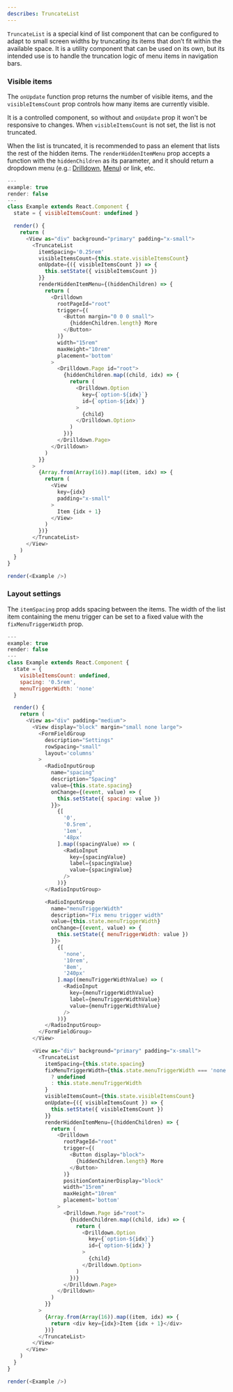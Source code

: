 ```yaml
---
describes: TruncateList
---
```


`TruncateList` is a special kind of list component that can be configured to adapt to small screen widths by truncating its items that don’t fit within the available space. It is a utility component that can be used on its own, but its intended use is to handle the truncation logic of menu items in navigation bars.

### Visible items

The `onUpdate` function prop returns the number of visible items, and the `visibleItemsCount` prop controls how many items are currently visible.

It is a controlled component, so without and `onUpdate` prop it won't be responsive to changes. When `visibleItemsCount` is not set, the list is not truncated.

When the list is truncated, it is recommended to pass an element that lists the rest of the hidden items. The `renderHiddenItemMenu` prop accepts a function with the `hiddenChildren` as its parameter, and it should return a dropdown menu (e.g.: [Drilldown](/#Drilldown), [Menu](/#Menu)) or link, etc.

```js
---
example: true
render: false
---
class Example extends React.Component {
  state = { visibleItemsCount: undefined }

  render() {
    return (
      <View as="div" background="primary" padding="x-small">
        <TruncateList
          itemSpacing='0.25rem'
          visibleItemsCount={this.state.visibleItemsCount}
          onUpdate={({ visibleItemsCount }) => {
            this.setState({ visibleItemsCount })
          }}
          renderHiddenItemMenu={(hiddenChildren) => {
            return (
              <Drilldown
                rootPageId="root"
                trigger={(
                  <Button margin="0 0 0 small">
                    {hiddenChildren.length} More
                  </Button>
                )}
                width="15rem"
                maxHeight="10rem"
                placement='bottom'
              >
                <Drilldown.Page id="root">
                  {hiddenChildren.map((child, idx) => {
                    return (
                      <Drilldown.Option
                        key={`option-${idx}`}
                        id={`option-${idx}`}
                      >
                        {child}
                      </Drilldown.Option>
                    )
                  })}
                </Drilldown.Page>
              </Drilldown>
            )
          }}
        >
          {Array.from(Array(16)).map((item, idx) => {
            return (
              <View
                key={idx}
                padding="x-small"
              >
                Item {idx + 1}
              </View>
            )
          })}
        </TruncateList>
      </View>
    )
  }
}

render(<Example />)
```

### Layout settings

The `itemSpacing` prop adds spacing between the items. The width of the list item containing the menu trigger can be set to a fixed value with the `fixMenuTriggerWidth` prop.

```js
---
example: true
render: false
---
class Example extends React.Component {
  state = {
    visibleItemsCount: undefined,
    spacing: '0.5rem',
    menuTriggerWidth: 'none'
  }

  render() {
    return (
      <View as="div" padding="medium">
        <View display="block" margin="small none large">
          <FormFieldGroup
            description="Settings"
            rowSpacing="small"
            layout='columns'
          >
            <RadioInputGroup
              name="spacing"
              description="Spacing"
              value={this.state.spacing}
              onChange={(event, value) => {
                this.setState({ spacing: value })
              }}>
                {[
                  '0',
                  '0.5rem',
                  '1em',
                  '48px'
                ].map((spacingValue) => (
                  <RadioInput
                    key={spacingValue}
                    label={spacingValue}
                    value={spacingValue}
                  />
                ))}
            </RadioInputGroup>

            <RadioInputGroup
              name="menuTriggerWidth"
              description="Fix menu trigger width"
              value={this.state.menuTriggerWidth}
              onChange={(event, value) => {
                this.setState({ menuTriggerWidth: value })
              }}>
                {[
                  'none',
                  '10rem',
                  '8em',
                  '240px'
                ].map((menuTriggerWidthValue) => (
                  <RadioInput
                    key={menuTriggerWidthValue}
                    label={menuTriggerWidthValue}
                    value={menuTriggerWidthValue}
                  />
                ))}
            </RadioInputGroup>
          </FormFieldGroup>
        </View>

        <View as="div" background="primary" padding="x-small">
          <TruncateList
            itemSpacing={this.state.spacing}
            fixMenuTriggerWidth={this.state.menuTriggerWidth === 'none'
              ? undefined
              : this.state.menuTriggerWidth
            }
            visibleItemsCount={this.state.visibleItemsCount}
            onUpdate={({ visibleItemsCount }) => {
              this.setState({ visibleItemsCount })
            }}
            renderHiddenItemMenu={(hiddenChildren) => {
              return (
                <Drilldown
                  rootPageId="root"
                  trigger={(
                    <Button display="block">
                      {hiddenChildren.length} More
                    </Button>
                  )}
                  positionContainerDisplay="block"
                  width="15rem"
                  maxHeight="10rem"
                  placement='bottom'
                >
                  <Drilldown.Page id="root">
                    {hiddenChildren.map((child, idx) => {
                      return (
                        <Drilldown.Option
                          key={`option-${idx}`}
                          id={`option-${idx}`}
                        >
                          {child}
                        </Drilldown.Option>
                      )
                    })}
                  </Drilldown.Page>
                </Drilldown>
              )
            }}
          >
            {Array.from(Array(16)).map((item, idx) => {
              return <div key={idx}>Item {idx + 1}</div>
            })}
          </TruncateList>
        </View>
      </View>
    )
  }
}

render(<Example />)
```

